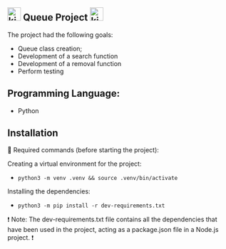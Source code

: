 ## <img src="https://www.gettyimages.com.br/ilustra%C3%A7%C3%B5es/p%C3%A1ssaro-kiwi" alt="kiwi animal" width="30" height="30"> Queue Project <img src="https://www.google.com/imgres?imgurl=https%3A%2F%2Fimg.freepik.com%2Fvetores-premium%2Ffrutas-kiwi-e-fatias-de-ilustracao-do-icone-de-kiwi_385450-369.jpg%3Fw%3D2000&tbnid=MCf4bNsEkUODDM&vet=12ahUKEwjSk-XRs6OBAxXNN7kGHdEEDHgQMyg0egUIARDRAQ..i&imgrefurl=https%3A%2F%2Fbr.freepik.com%2Fvetores-premium%2Ffrutas-kiwi-e-fatias-de-ilustracao-do-icone-de-kiwi_14646583.htm&docid=sQP6Ly5epefBlM&w=2000&h=2000&q=ilustra%C3%A7%C3%A3o%20kiwi%20fruta&ved=2ahUKEwjSk-XRs6OBAxXNN7kGHdEEDHgQMyg0egUIARDRAQ" alt="kiwi fruit" width="30" height="30">






The project had the following goals:

- Queue class creation;
- Development of a search function
- Development of a removal function
- Perform testing


## Programming Language:
- Python

## Installation

🤖 Required commands (before starting the project):

Creating a virtual environment for the project:

* `python3 -m venv .venv && source .venv/bin/activate`

Installing the dependencies:

* `python3 -m pip install -r dev-requirements.txt`


❗️ Note: 
The dev-requirements.txt file contains all the dependencies that have been used in the project, acting as a package.json file in a Node.js project. ❗️

